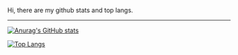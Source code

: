 
Hi, there are my github stats and top langs.

---

[![Anurag's GitHub stats](https://github-readme-stats.vercel.app/api?username=kuhsinyv&count_private=true&show_icons=true&theme=tokyonight)](https://github.com/anuraghazra/github-readme-stats)

[![Top Langs](https://github-readme-stats.vercel.app/api/top-langs/?username=kuhsinyv&count_private=true&show_icons=true&theme=tokyonight&langs_count=10&hide=javascript,html,css)](https://github.com/anuraghazra/github-readme-stats)
